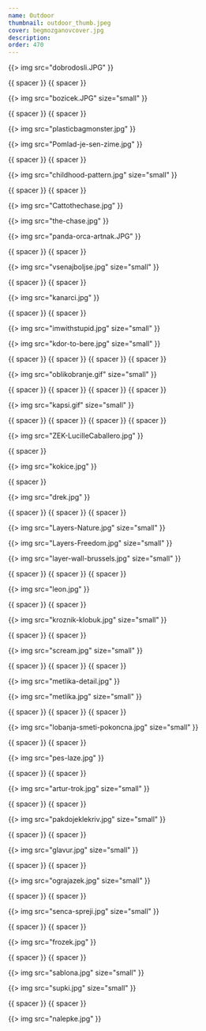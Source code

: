 ```yaml
---
name: Outdoor
thumbnail: outdoor_thumb.jpeg
cover: begmozganovcover.jpg
description: 
order: 470
---
```


{{> img src="dobrodosli.JPG" }}

{{ spacer }} {{ spacer }}  

{{> img src="bozicek.JPG" size="small" }}

{{ spacer }} {{ spacer }}  

{{> img src="plasticbagmonster.jpg" }}

{{> img src="Pomlad-je-sen-zime.jpg" }}

{{ spacer }} {{ spacer }} 

{{> img src="childhood-pattern.jpg" size="small" }}

{{ spacer }} {{ spacer }}  

{{> img src="Cattothechase.jpg" }}

{{> img src="the-chase.jpg" }}

{{> img src="panda-orca-artnak.JPG" }}

{{ spacer }} {{ spacer }} 

{{> img src="vsenajboljse.jpg" size="small" }}

{{ spacer }} {{ spacer }} 

{{> img src="kanarci.jpg" }}

{{ spacer }} {{ spacer }}

{{> img src="imwithstupid.jpg" size="small" }}

{{> img src="kdor-to-bere.jpg" size="small" }}

{{ spacer }} {{ spacer }} {{ spacer }} {{ spacer }}  

{{> img src="oblikobranje.gif" size="small" }}

{{ spacer }} {{ spacer }} {{ spacer }} {{ spacer }} 

{{> img src="kapsi.gif" size="small" }}

{{ spacer }} {{ spacer }} {{ spacer }} {{ spacer }}

{{> img src="ZEK-LucilleCaballero.jpg" }}

{{ spacer }}

{{> img src="kokice.jpg" }}

{{ spacer }}

{{> img src="drek.jpg" }}

{{ spacer }} {{ spacer }} {{ spacer }}

{{> img src="Layers-Nature.jpg" size="small" }}

{{> img src="Layers-Freedom.jpg" size="small" }}

{{> img src="layer-wall-brussels.jpg" size="small" }}

{{ spacer }} {{ spacer }} {{ spacer }} 

{{> img src="leon.jpg" }}

{{ spacer }} {{ spacer }}

{{> img src="kroznik-klobuk.jpg" size="small" }}

{{ spacer }} {{ spacer }}

{{> img src="scream.jpg" size="small" }}

{{ spacer }} {{ spacer }} {{ spacer }}

{{> img src="metlika-detail.jpg" }}

{{> img src="metlika.jpg" size="small" }}

{{ spacer }} {{ spacer }} {{ spacer }} 

{{> img src="lobanja-smeti-pokoncna.jpg" size="small" }}

{{ spacer }} {{ spacer }} 

{{> img src="pes-laze.jpg" }}

{{ spacer }} {{ spacer }}  

{{> img src="artur-trok.jpg" size="small" }}

{{ spacer }} {{ spacer }}  

{{> img src="pakdojeklekriv.jpg" size="small" }}

{{ spacer }} {{ spacer }}  

{{> img src="glavur.jpg" size="small" }}

{{ spacer }} {{ spacer }}  

{{> img src="ograjazek.jpg" size="small" }}

{{ spacer }} {{ spacer }}  

{{> img src="senca-spreji.jpg" size="small" }}

{{ spacer }} {{ spacer }}

{{> img src="frozek.jpg" }}

{{ spacer }} {{ spacer }}  

{{> img src="sablona.jpg" size="small" }}

{{> img src="supki.jpg" size="small" }}

{{ spacer }} {{ spacer }}  

{{> img src="nalepke.jpg" }}

